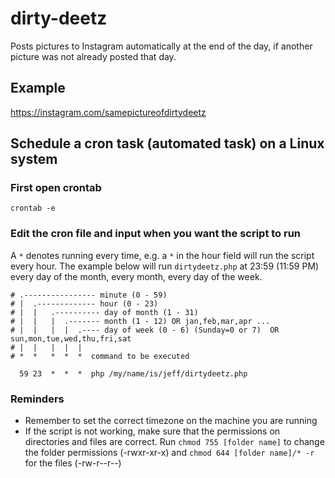 # dirty-deetz
Posts pictures to Instagram automatically at the end of the day, if another picture was not already posted that day.

## Example
https://instagram.com/samepictureofdirtydeetz

## Schedule a cron task (automated task) on a Linux system

### First open crontab

```
crontab -e
```
### Edit the cron file and input when you want the script to run

A `*` denotes running every time, e.g. a `*` in the hour field will run the script every hour. The example below will run `dirtydeetz.php` at 23:59 (11:59 PM) every day of the month, every month, every day of the week.

```
# .---------------- minute (0 - 59) 
# |  .------------- hour (0 - 23)
# |  |   .---------- day of month (1 - 31)
# |  |   |  .------- month (1 - 12) OR jan,feb,mar,apr ... 
# |  |   |  |  .---- day of week (0 - 6) (Sunday=0 or 7)  OR sun,mon,tue,wed,thu,fri,sat 
# |  |   |  |  |
# *  *   *  *  *  command to be executed

  59 23  *  *  *  php /my/name/is/jeff/dirtydeetz.php
```

### Reminders
- Remember to set the correct timezone on the machine you are running
- If the script is not working, make sure that the permissions on directories and files are correct. Run `chmod 755 [folder name]` to change the folder permissions (-rwxr-xr-x) and `chmod 644 [folder name]/* -r` for the files (-rw-r--r--)
